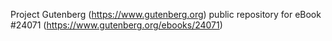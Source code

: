 Project Gutenberg (https://www.gutenberg.org) public repository for eBook #24071 (https://www.gutenberg.org/ebooks/24071)
